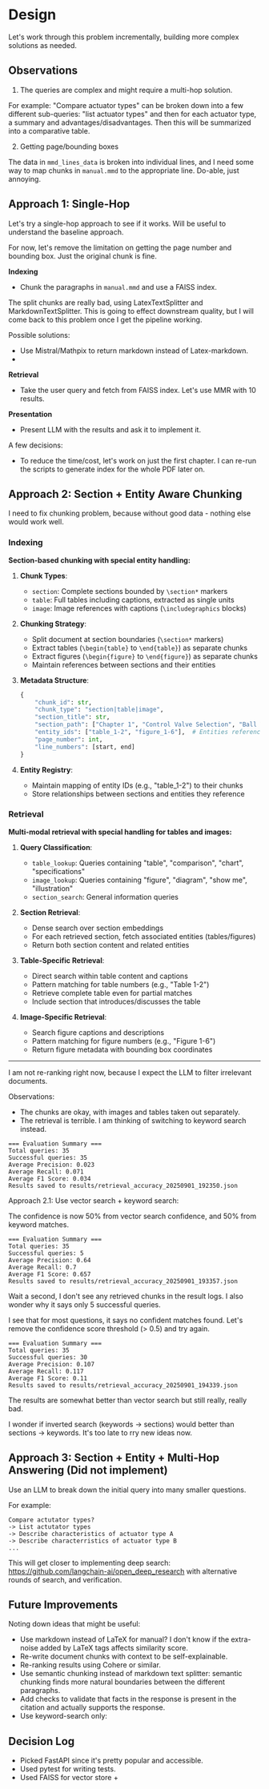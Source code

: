 # Design

Let's work through this problem incrementally, building more complex solutions as needed.

## Observations

1. The queries are complex and might require a multi-hop solution. 

For example: "Compare actuator types" can be broken down into a few different sub-queries: "list actuator types" and then for each actuator type, a summary and advantages/disadvantages. Then this will be summarized into a comparative table.

2. Getting page/bounding boxes

The data in `mmd_lines_data` is broken into individual lines, and I need some way to map chunks in `manual.mmd` to the appropriate line. Do-able, just annoying.

## Approach 1: Single-Hop

Let's try a single-hop approach to see if it works. Will be useful to understand the baseline approach.

For now, let's remove the limitation on getting the page number and bounding box. Just the original chunk is fine.

**Indexing**
- Chunk the paragraphs in `manual.mmd` and use a FAISS index.

The split chunks are really bad, using LatexTextSplitter and MarkdownTextSplitter. This is going to effect downstream quality, but I will come back to this problem once I get the pipeline working.

Possible solutions:
- Use Mistral/Mathpix to return markdown instead of Latex-markdown.
- 

**Retrieval**
- Take the user query and fetch from FAISS index. Let's use MMR with 10 results.

**Presentation**
- Present LLM with the results and ask it to implement it.

A few decisions:
- To reduce the time/cost, let's work on just the first chapter. I can re-run the scripts to generate index for the whole PDF later on.

## Approach 2: Section + Entity Aware Chunking

I need to fix chunking problem, because without good data - nothing else would work well.

### Indexing 

**Section-based chunking with special entity handling:**

1. **Chunk Types**:
   - `section`: Complete sections bounded by `\section*` markers
   - `table`: Full tables including captions, extracted as single units
   - `image`: Image references with captions (`\includegraphics` blocks)

2. **Chunking Strategy**:
   - Split document at section boundaries (`\section*` markers)
   - Extract tables (`\begin{table}` to `\end{table}`) as separate chunks
   - Extract figures (`\begin{figure}` to `\end{figure}`) as separate chunks
   - Maintain references between sections and their entities

3. **Metadata Structure**:
   ```python
   {
       "chunk_id": str,
       "chunk_type": "section|table|image",
       "section_title": str,
       "section_path": ["Chapter 1", "Control Valve Selection", "Ball Valves"],
       "entity_ids": ["table_1-2", "figure_1-6"],  # Entities referenced in this section
       "page_number": int,
       "line_numbers": [start, end]
   }
   ```

4. **Entity Registry**:
   - Maintain mapping of entity IDs (e.g., "table_1-2") to their chunks
   - Store relationships between sections and entities they reference

### Retrieval

**Multi-modal retrieval with special handling for tables and images:**

1. **Query Classification**:
   - `table_lookup`: Queries containing "table", "comparison", "chart", "specifications"
   - `image_lookup`: Queries containing "figure", "diagram", "show me", "illustration"
   - `section_search`: General information queries

2. **Section Retrieval**:
   - Dense search over section embeddings
   - For each retrieved section, fetch associated entities (tables/figures)
   - Return both section content and related entities

3. **Table-Specific Retrieval**:
   - Direct search within table content and captions
   - Pattern matching for table numbers (e.g., "Table 1-2")
   - Retrieve complete table even for partial matches
   - Include section that introduces/discusses the table

4. **Image-Specific Retrieval**:
   - Search figure captions and descriptions
   - Pattern matching for figure numbers (e.g., "Figure 1-6")
   - Return figure metadata with bounding box coordinates

---

I am not re-ranking right now, because I expect the LLM to filter irrelevant documents.

Observations:
- The chunks are okay, with images and tables taken out separately.
- The retrieval is terrible. I am thinking of switching to keyword search instead.

```
=== Evaluation Summary ===
Total queries: 35
Successful queries: 35
Average Precision: 0.023
Average Recall: 0.071
Average F1 Score: 0.034
Results saved to results/retrieval_accuracy_20250901_192350.json
```

Approach 2.1: Use vector search + keyword search:

The confidence is now 50% from vector search confidence, and 50% from keyword matches.

```
=== Evaluation Summary ===
Total queries: 35
Successful queries: 5
Average Precision: 0.64
Average Recall: 0.7
Average F1 Score: 0.657
Results saved to results/retrieval_accuracy_20250901_193357.json
```

Wait a second, I don't see any retrieved chunks in the result logs. I also wonder why it says only 5 successful queries.

I see that for most questions, it says no confident matches found. Let's remove the confidence score threshold (> 0.5) and try again.

```
=== Evaluation Summary ===
Total queries: 35
Successful queries: 30
Average Precision: 0.107
Average Recall: 0.117
Average F1 Score: 0.11
Results saved to results/retrieval_accuracy_20250901_194339.json
```

The results are somewhat better than vector search but still really, really bad.

I wonder if inverted search (keywords -> sections) would better than sections -> keywords. It's too late to rry new ideas now.

## Approach 3: Section + Entity + Multi-Hop Answering (Did not implement)

Use an LLM to break down the initial query into many smaller questions.

For example:

```
Compare actutator types?
-> List actutator types
-> Describe characteristics of actuator type A
-> Describe characterristics of actuator type B
...
```

This will get closer to implementing deep search: https://github.com/langchain-ai/open_deep_research with alternative rounds of search, and verification.

## Future Improvements

Noting down ideas that might be useful:
- Use markdown instead of LaTeX for manual? I don't know if the extra-noise added by LaTeX tags affects similarity score.
- Re-write document chunks with context to be self-explainable.
- Re-ranking results using Cohere or similar.
- Use semantic chunking instead of markdown text splitter: semantic chunking finds more natural boundaries between the different paragraphs.
- Add checks to validate that facts in the response is present in the citation and actually supports the response.
- Use keyword-search only: 

## Decision Log

- Picked FastAPI since it's pretty popular and accessible.
- Used pytest for writing tests.
- Used FAISS for vector store + 